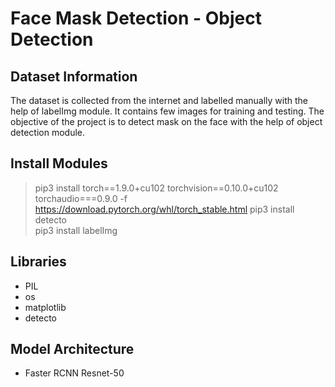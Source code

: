 # Face Mask Detection - Object Detection



## Dataset Information

The dataset is collected from the internet and labelled manually with the help of labelImg module. It contains few images for training and testing. The objective of the project is to detect mask on the face with the help of object detection module.

## Install Modules

> pip3 install torch==1.9.0+cu102 torchvision==0.10.0+cu102 torchaudio===0.9.0 -f https://download.pytorch.org/whl/torch_stable.html
> pip3 install detecto  
> pip3 install labelImg


## Libraries

- PIL
- os
- matplotlib
- detecto

## Model Architecture

- Faster RCNN Resnet-50
